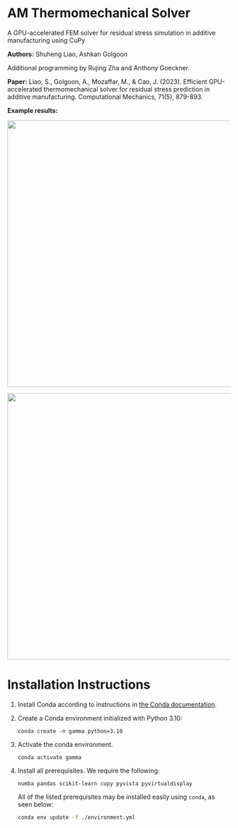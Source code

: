 # AM Thermomechanical Solver
A GPU-accelerated FEM solver for residual stress simulation in additive manufacturing using CuPy

**Authors:**
Shuheng Liao, Ashkan Golgoon

Additional programming by Rujing Zha and Anthony Goeckner.


**Paper:**
Liao, S., Golgoon, A., Mozaffar, M., & Cao, J. (2023). Efficient GPU-accelerated thermomechanical solver for residual stress prediction in additive manufacturing. Computational Mechanics, 71(5), 879-893.

**Example results:**
<p align="middle">
  <img src="docs/files/L_contour.gif" width="600" />
</p>
<p align="middle">
  <img src="docs/files/L_zigzag.gif" width="600" />
</p>

# Installation Instructions

1) Install Conda according to instructions in [the Conda documentation](https://docs.conda.io/en/latest/miniconda.html).

2) Create a Conda environment initialized with Python 3.10:
   ```
   conda create -n gamma python=3.10
   ```

3) Activate the conda environment.
   ```
   conda activate gamma
   ```

4) Install all prerequisites. We require the following:
   ```
   numba pandas scikit-learn cupy pyvista pyvirtualdisplay
   ```
   All of the listed prerequisites may be installed easily using `conda`, as seen below:
   ```bash
   conda env update -f ./environment.yml
   ```


